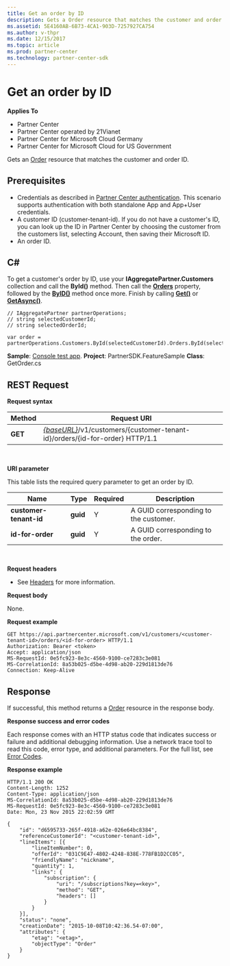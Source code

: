 ```yaml
---
title: Get an order by ID
description: Gets a Order resource that matches the customer and order ID.
ms.assetid: 5E4160AB-6B73-4CA1-903D-7257927CA754
ms.author: v-thpr
ms.date: 12/15/2017
ms.topic: article
ms.prod: partner-center
ms.technology: partner-center-sdk
---
```


# Get an order by ID


**Applies To**

-   Partner Center
-   Partner Center operated by 21Vianet
-   Partner Center for Microsoft Cloud Germany
-   Partner Center for Microsoft Cloud for US Government

Gets an [Order](orders.md) resource that matches the customer and order ID.

## <span id="Prerequisites"></span><span id="prerequisites"></span><span id="PREREQUISITES"></span>Prerequisites


-   Credentials as described in [Partner Center authentication](partner-center-authentication.md). This scenario supports authentication with both standalone App and App+User credentials.
-   A customer ID (customer-tenant-id). If you do not have a customer's ID, you can look up the ID in Partner Center by choosing the customer from the customers list, selecting Account, then saving their Microsoft ID.
-   An order ID.

## <span id="C_"></span><span id="c_"></span>C#


To get a customer's order by ID, use your **IAggregatePartner.Customers** collection and call the **ById()** method. Then call the [**Orders**](https://review.docs.microsoft.com/dotnet/api/microsoft.store.partnercenter.customers.icustomer.orders) property, followed by the [**ByID()**](https://review.docs.microsoft.com/dotnet/api/microsoft.store.partnercenter.orders.iordercollection.byid) method once more. Finish by calling [**Get()**](https://review.docs.microsoft.com/dotnet/api/microsoft.store.partnercenter.orders.iorder.get) or [**GetAsync()**](https://review.docs.microsoft.com/dotnet/api/microsoft.store.partnercenter.orders.iorder.getasync).

```CSharp
// IAggregatePartner partnerOperations;
// string selectedCustomerId;
// string selectedOrderId;

var order = partnerOperations.Customers.ById(selectedCustomerId).Orders.ById(selectedOrder.Id).Get();
```

**Sample**: [Console test app](console-test-app.md). **Project**: PartnerSDK.FeatureSample **Class**: GetOrder.cs

## <span id="REST_Request"></span><span id="rest_request"></span><span id="REST_REQUEST"></span>REST Request


**Request syntax**

| Method  | Request URI                                                                                                  |
|---------|--------------------------------------------------------------------------------------------------------------|
| **GET** | [*{baseURL}*](partner-center-rest-urls.md)/v1/customers/{customer-tenant-id}/orders/{id-for-order} HTTP/1.1 |

 

**URI parameter**

This table lists the required query parameter to get an order by ID.

| Name                   | Type     | Required | Description                           |
|------------------------|----------|----------|---------------------------------------|
| **customer-tenant-id** | **guid** | Y        | A GUID corresponding to the customer. |
| **id-for-order**       | **guid** | Y        | A GUID corresponding to the order.    |

 

**Request headers**

-   See [Headers](headers.md) for more information.

**Request body**

None.

**Request example**

```
GET https://api.partnercenter.microsoft.com/v1/customers/<customer-tenant-id>/orders/<id-for-order> HTTP/1.1
Authorization: Bearer <token>
Accept: application/json
MS-RequestId: 0e5fc923-8e3c-4560-9100-ce7283c3e081
MS-CorrelationId: 8a53b025-d5be-4d98-ab20-229d1813de76
Connection: Keep-Alive
```

## <span id="Response"></span><span id="response"></span><span id="RESPONSE"></span>Response


If successful, this method returns a [Order](orders.md) resource in the response body.

**Response success and error codes**

Each response comes with an HTTP status code that indicates success or failure and additional debugging information. Use a network trace tool to read this code, error type, and additional parameters. For the full list, see [Error Codes](error-codes.md).

**Response example**

```
HTTP/1.1 200 OK
Content-Length: 1252
Content-Type: application/json
MS-CorrelationId: 8a53b025-d5be-4d98-ab20-229d1813de76
MS-RequestId: 0e5fc923-8e3c-4560-9100-ce7283c3e081
Date: Mon, 23 Nov 2015 22:02:59 GMT

{
    "id": "d6595733-265f-4918-a62e-026e64bc8384",
    "referenceCustomerId": "<customer-tenant-id>",
    "lineItems": [{
        "lineItemNumber": 0,
        "offerId": "031C9E47-4802-4248-838E-778FB1D2CC05",
        "friendlyName": "nickname",
        "quantity": 1,
        "links": {
            "subscription": {
                "uri": "/subscriptions?key=<key>",
                "method": "GET",
                "headers": []
            }
        }
    }],
    "status": "none",
    "creationDate": "2015-10-08T10:42:36.54-07:00",
    "attributes": {
        "etag": "<etag>",
        "objectType": "Order"
    }
}
```

 

 




